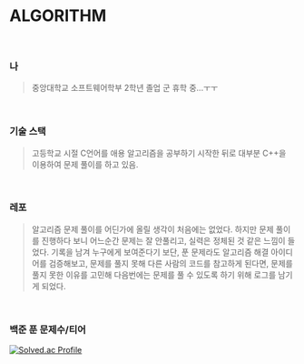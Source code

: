 ALGORITHM
=========
<br/>

### 나
> 중앙대학교 소프트웨어학부 2학년 졸업
> 군 휴학 중...ㅜㅜ
<br/>

### 기술 스택
> 고등학교 시절 C언어를 애용
> 알고리즘을 공부하기 시작한 뒤로 대부분 C++을 이용하여 문제 풀이를 하고 있음.
<br/>

### 레포
> 알고리즘 문제 풀이를 어딘가에 올릴 생각이 처음에는 없었다.
> 하지만 문제 풀이를 진행하다 보니 어느순간 문제는 잘 안풀리고, 실력은 정체된 것 같은 느낌이 들었다.
> 기록을 남겨 누구에게 보여준다기 보단, 푼 문제라도 알고리즘 해결 아이디어를 검증해보고, 문제를 풀지 못해 다른 사람의 코드를 참고하게 된다면, 문제를 풀지 못한 이유를 고민해 다음번에는 문제를 풀 수 있도록 하기 위해 로그를 남기게 되었다.
<br/>

### 백준 푼 문제수/티어
[![Solved.ac Profile](http://mazassumnida.wtf/api/v2/generate_badge?boj=jaehoon0429)](https://solved.ac/jaehoon0429/)
